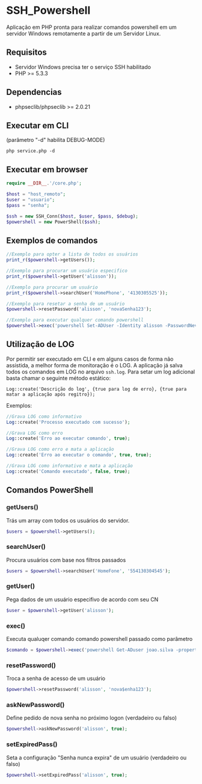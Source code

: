 # SSH_Powershell
Aplicação em PHP pronta para realizar comandos powershell em um servidor Windows remotamente a partir de um Servidor Linux.

## Requisitos
* Servidor Windows precisa ter o serviço SSH habilitado
* PHP >= 5.3.3

## Dependencias
* phpseclib/phpseclib >=  2.0.21


## Executar em CLI
(parâmetro "-d" habilita DEBUG-MODE)
```
php service.php -d
```

## Executar em browser

```php
require __DIR__.'/core.php';

$host = "host_remoto";
$user = "usuario";
$pass = "senha";

$ssh = new SSH_Conn($host, $user, $pass, $debug);
$powershell = new PowerShell($ssh);
```

## Exemplos de comandos
```php
//Exemplo para opter a lista de todos os usuários
print_r($powershell->getUsers());

//Exemplo para procurar um usuário especifico
print_r($powershell->getUser('alisson'));

//Exemplo para procurar um usuário
print_r($powershell->searchUser('HomePhone', '4130305525'));

//Exemplo para resetar a senha de um usuário
$powershell->resetPassword('alisson', 'novaSenha123');

//Exemplo para executar qualquer comando powershell
$powershell->exec('powershell Set-ADUser -Identity alisson -PasswordNeverExpires $true');
```

## Utilização de LOG
Por permitir ser executado em CLI e em alguns casos de forma não assistida, a melhor forma de monitoração é o LOG. A aplicação já salva todos os comandos em LOG no arquivo `ssh.log`. Para setar um log adicional basta chamar o seguinte método estático:

`Log::create('Descrição do log', {true para log de erro}, {true para matar a aplicação após regitro});`

Exemplos:
```php
//Grava LOG como informativo
Log::create('Processo executado com sucesso');

//Grava LOG como erro
Log::create('Erro ao executar comando', true);

//Grava LOG como erro e mata a aplicação
Log::create('Erro ao executar o comando', true, true);

//Grava LOG como informativo e mata a aplicação
Log::create('Comando executado', false, true);
```

## Comandos PowerShell

### getUsers()
Trás um array com todos os usuários do servidor.
```php
$users = $powershell->getUsers();
```

### searchUser()
Procura usuários com base nos filtros passados
```php
$users = $powershell->searchUser('HomeFone', '554130304545');
```

### getUser()
Pega dados de um usuário especifivo de acordo com seu CN
```php
$user = $powershell->getUser('alisson');
```

### exec()
Executa qualuqer comando comando powershell passado como parâmetro
```php
$comando = $powershell->exec('powershell Get-ADuser joao.silva -properties *');
```

### resetPassword()
Troca a senha de acesso de um usuário
```php
$powershell->resetPassword('alisson', 'nova$enha123');
```

### askNewPassword()
Define pedido de nova senha no próximo logon (verdadeiro ou falso)
```php
$powershell->askNewPassword('alisson', true);
```

### setExpiredPass()
Seta a configuração "Senha nunca expira"  de um usuário (verdadeiro ou falso)
```php
$powershell->setExpiredPass('alisson', true);
```
